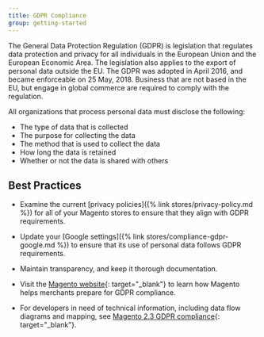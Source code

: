 ```yaml
---
title: GDPR Compliance
group: getting-started
---
```


The General Data Protection Regulation (GDPR) is legislation that regulates data protection and privacy for all individuals in the European Union and the European Economic Area. The legislation also applies to the export of personal data outside the EU. The GDPR was adopted in April 2016, and became enforceable on 25 May, 2018. Business that are not based in the EU, but engage in global commerce are required to comply with the regulation.

All organizations that process personal data must disclose the following:

- The type of data that is collected
- The purpose for collecting the data
- The method that is used to collect the data
- How long the data is retained
- Whether or not the data is shared with others

## Best Practices

- Examine the current [privacy policies]({% link stores/privacy-policy.md %}) for all of your Magento stores to ensure that they align with GDPR requirements.

- Update your [Google settings]({% link stores/compliance-gdpr-google.md %}) to ensure that its use of personal data follows GDPR requirements.

- Maintain transparency, and keep it thorough documentation.

- Visit the [Magento website][1]{: target="_blank"} to learn how Magento helps merchants prepare for GDPR compliance.

- For developers in need of technical information, including data flow diagrams and mapping, see [Magento 2.3 GDPR compliance][2]{: target="_blank"}.

[1]: https://magento.com/gdpr
[2]: https://devdocs.magento.com/guides/v2.3/architecture/gdpr/magento-2x.html
